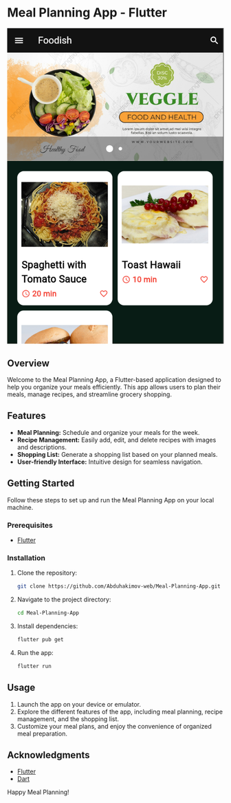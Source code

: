 # Meal Planning App - Flutter

![Meal Planning App](App_screenshot.png)

## Overview

Welcome to the Meal Planning App, a Flutter-based application designed to help you organize your meals efficiently. This app allows users to plan their meals, manage recipes, and streamline grocery shopping.

## Features

- **Meal Planning:** Schedule and organize your meals for the week.
- **Recipe Management:** Easily add, edit, and delete recipes with images and descriptions.
- **Shopping List:** Generate a shopping list based on your planned meals.
- **User-friendly Interface:** Intuitive design for seamless navigation.

## Getting Started

Follow these steps to set up and run the Meal Planning App on your local machine.

### Prerequisites

- [Flutter](https://flutter.dev/docs/get-started/install)

### Installation

1. Clone the repository:

    ```bash
    git clone https://github.com/Abduhakimov-web/Meal-Planning-App.git
    ```

2. Navigate to the project directory:

    ```bash
    cd Meal-Planning-App
    ```

3. Install dependencies:

    ```bash
    flutter pub get
    ```

4. Run the app:

    ```bash
    flutter run
    ```

## Usage

1. Launch the app on your device or emulator.
2. Explore the different features of the app, including meal planning, recipe management, and the shopping list.
3. Customize your meal plans, and enjoy the convenience of organized meal preparation.

## Acknowledgments

- [Flutter](https://flutter.dev/)
- [Dart](https://dart.dev/)

Happy Meal Planning!
